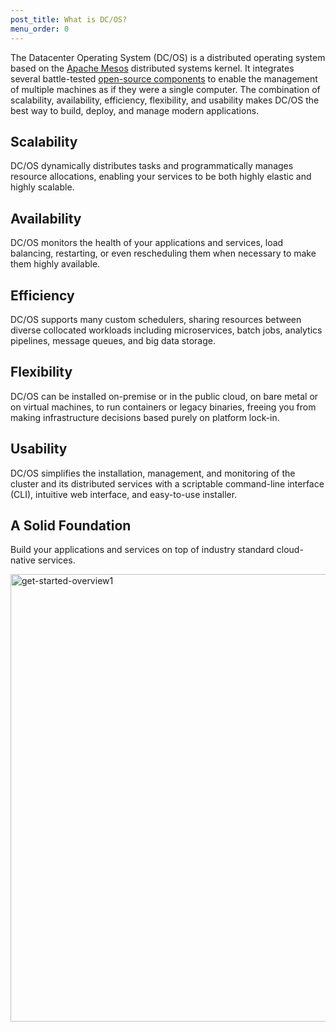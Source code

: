 ```yaml
---
post_title: What is DC/OS?
menu_order: 0
---
```

The Datacenter Operating System (DC/OS) is a distributed operating system based on the <a href="https://mesosphere.com/why-mesos/" target="_blank">Apache Mesos</a> distributed systems kernel. It integrates several battle-tested [open-source components][1] to enable the management of multiple machines as if they were a single computer. The combination of scalability, availability, efficiency, flexibility, and usability makes DC/OS the best way to build, deploy, and manage modern applications.

## Scalability

DC/OS dynamically distributes tasks and programmatically manages resource allocations, enabling your services to be both highly elastic and highly scalable.

## Availability

DC/OS monitors the health of your applications and services, load balancing, restarting, or even rescheduling them when necessary to make them highly available.

## Efficiency

DC/OS supports many custom schedulers, sharing resources between diverse collocated workloads including microservices, batch jobs, analytics pipelines, message queues, and big data storage.

## Flexibility

DC/OS can be installed on-premise or in the public cloud, on bare metal or on virtual machines, to run containers or legacy binaries, freeing you from making infrastructure decisions based purely on platform lock-in.

## Usability

DC/OS simplifies the installation, management, and monitoring of the cluster and its distributed services with a scriptable command-line interface (CLI), intuitive web interface, and easy-to-use installer.

## A Solid Foundation

Build your applications and services on top of industry standard cloud-native services.

<a href="/wp-content/uploads/2015/12/get-started-overview1.jpg" rel="attachment wp-att-3006"><img src="/wp-content/uploads/2015/12/get-started-overview1.jpg" alt="get-started-overview1" width="914" height="716" class="alignnone size-full wp-image-3006" /></a>

 [1]: /overview/components/